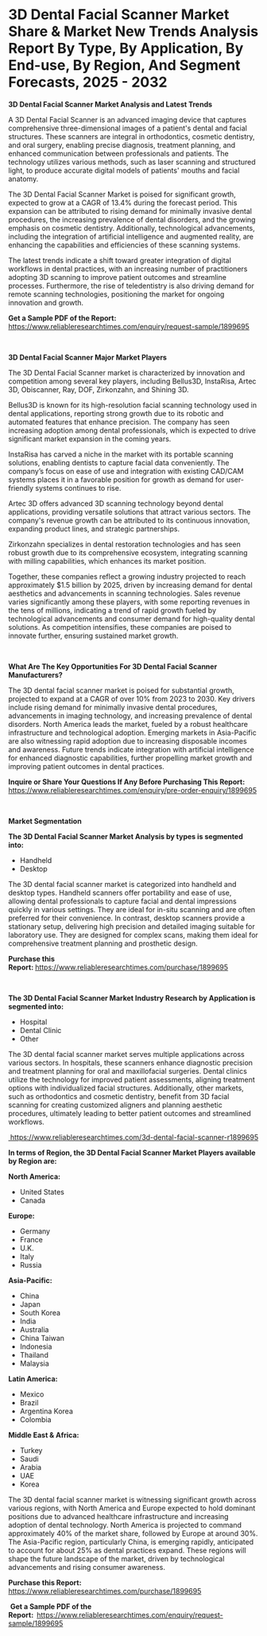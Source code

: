 <p><h1>3D Dental Facial Scanner Market Share & Market New Trends Analysis Report By Type, By Application, By End-use, By Region, And Segment Forecasts, 2025 - 2032</h1></p><p><strong>3D Dental Facial Scanner Market Analysis and Latest Trends</strong></p>
<p><p>A 3D Dental Facial Scanner is an advanced imaging device that captures comprehensive three-dimensional images of a patient's dental and facial structures. These scanners are integral in orthodontics, cosmetic dentistry, and oral surgery, enabling precise diagnosis, treatment planning, and enhanced communication between professionals and patients. The technology utilizes various methods, such as laser scanning and structured light, to produce accurate digital models of patients' mouths and facial anatomy.</p><p>The 3D Dental Facial Scanner Market is poised for significant growth, expected to grow at a CAGR of 13.4% during the forecast period. This expansion can be attributed to rising demand for minimally invasive dental procedures, the increasing prevalence of dental disorders, and the growing emphasis on cosmetic dentistry. Additionally, technological advancements, including the integration of artificial intelligence and augmented reality, are enhancing the capabilities and efficiencies of these scanning systems. </p><p>The latest trends indicate a shift toward greater integration of digital workflows in dental practices, with an increasing number of practitioners adopting 3D scanning to improve patient outcomes and streamline processes. Furthermore, the rise of teledentistry is also driving demand for remote scanning technologies, positioning the market for ongoing innovation and growth.</p></p>
<p><strong>Get a Sample PDF of the Report:&nbsp;</strong> <a href="https://www.reliableresearchtimes.com/enquiry/request-sample/1899695?utm_campaign=3025&utm_medium=2&utm_source=Github&utm_content=ia&utm_term=16042025&utm_id=3d-dental-facial-scanner">https://www.reliableresearchtimes.com/enquiry/request-sample/1899695</a></p>
<p>&nbsp;</p>
<p><strong>3D Dental Facial Scanner Major Market Players</strong></p>
<p><p>The 3D Dental Facial Scanner market is characterized by innovation and competition among several key players, including Bellus3D, InstaRisa, Artec 3D, Obiscanner, Ray, DOF, Zirkonzahn, and Shining 3D. </p><p>Bellus3D is known for its high-resolution facial scanning technology used in dental applications, reporting strong growth due to its robotic and automated features that enhance precision. The company has seen increasing adoption among dental professionals, which is expected to drive significant market expansion in the coming years.</p><p>InstaRisa has carved a niche in the market with its portable scanning solutions, enabling dentists to capture facial data conveniently. The company’s focus on ease of use and integration with existing CAD/CAM systems places it in a favorable position for growth as demand for user-friendly systems continues to rise.</p><p>Artec 3D offers advanced 3D scanning technology beyond dental applications, providing versatile solutions that attract various sectors. The company's revenue growth can be attributed to its continuous innovation, expanding product lines, and strategic partnerships.  </p><p>Zirkonzahn specializes in dental restoration technologies and has seen robust growth due to its comprehensive ecosystem, integrating scanning with milling capabilities, which enhances its market position. </p><p>Together, these companies reflect a growing industry projected to reach approximately $1.5 billion by 2025, driven by increasing demand for dental aesthetics and advancements in scanning technologies. Sales revenue varies significantly among these players, with some reporting revenues in the tens of millions, indicating a trend of rapid growth fueled by technological advancements and consumer demand for high-quality dental solutions. As competition intensifies, these companies are poised to innovate further, ensuring sustained market growth.</p></p>
<p>&nbsp;</p>
<p><strong>What Are The Key Opportunities For 3D Dental Facial Scanner Manufacturers?</strong></p>
<p><p>The 3D dental facial scanner market is poised for substantial growth, projected to expand at a CAGR of over 10% from 2023 to 2030. Key drivers include rising demand for minimally invasive dental procedures, advancements in imaging technology, and increasing prevalence of dental disorders. North America leads the market, fueled by a robust healthcare infrastructure and technological adoption. Emerging markets in Asia-Pacific are also witnessing rapid adoption due to increasing disposable incomes and awareness. Future trends indicate integration with artificial intelligence for enhanced diagnostic capabilities, further propelling market growth and improving patient outcomes in dental practices.</p></p>
<p><strong>Inquire or Share Your Questions If Any Before Purchasing This Report:</strong> <a href="https://www.reliableresearchtimes.com/enquiry/pre-order-enquiry/1899695?utm_campaign=3025&utm_medium=2&utm_source=Github&utm_content=ia&utm_term=16042025&utm_id=3d-dental-facial-scanner">https://www.reliableresearchtimes.com/enquiry/pre-order-enquiry/1899695</a></p>
<p>&nbsp;</p>
<p><strong>Market Segmentation</strong></p>
<p><strong>The 3D Dental Facial Scanner Market Analysis by types is segmented into:</strong></p>
<p><ul><li>Handheld</li><li>Desktop</li></ul></p>
<p><p>The 3D dental facial scanner market is categorized into handheld and desktop types. Handheld scanners offer portability and ease of use, allowing dental professionals to capture facial and dental impressions quickly in various settings. They are ideal for in-situ scanning and are often preferred for their convenience. In contrast, desktop scanners provide a stationary setup, delivering high precision and detailed imaging suitable for laboratory use. They are designed for complex scans, making them ideal for comprehensive treatment planning and prosthetic design.</p></p>
<p><strong>Purchase this Report:&nbsp;</strong><a href="https://www.reliableresearchtimes.com/purchase/1899695?utm_campaign=3025&utm_medium=2&utm_source=Github&utm_content=ia&utm_term=16042025&utm_id=3d-dental-facial-scanner">https://www.reliableresearchtimes.com/purchase/1899695</a></p>
<p>&nbsp;</p>
<p><strong>The 3D Dental Facial Scanner Market Industry Research by Application is segmented into:</strong></p>
<p><ul><li>Hospital</li><li>Dental Clinic</li><li>Other</li></ul></p>
<p><p>The 3D dental facial scanner market serves multiple applications across various sectors. In hospitals, these scanners enhance diagnostic precision and treatment planning for oral and maxillofacial surgeries. Dental clinics utilize the technology for improved patient assessments, aligning treatment options with individualized facial structures. Additionally, other markets, such as orthodontics and cosmetic dentistry, benefit from 3D facial scanning for creating customized aligners and planning aesthetic procedures, ultimately leading to better patient outcomes and streamlined workflows.</p></p>
<p><a href="https://www.reliableresearchtimes.com/3d-dental-facial-scanner-r1899695?utm_campaign=3025&utm_medium=2&utm_source=Github&utm_content=ia&utm_term=16042025&utm_id=3d-dental-facial-scanner">&nbsp;https://www.reliableresearchtimes.com/3d-dental-facial-scanner-r1899695</a></p>
<p><strong>In terms of Region, the 3D Dental Facial Scanner Market Players available by Region are:</strong></p>
<p>
    <p> <strong> North America: </strong>
        <ul>
            <li>United States</li>
            <li>Canada</li>
        </ul>
        </p> 
    <p> <strong> Europe: </strong>
        <ul>
            <li>Germany</li>
            <li>France</li>
            <li>U.K.</li>
            <li>Italy</li>
            <li>Russia</li>
        </ul>
        </p> 
    <p> <strong> Asia-Pacific: </strong>
        <ul>
            <li>China</li>
            <li>Japan</li>
            <li>South Korea</li>
            <li>India</li>
            <li>Australia</li>
            <li>China Taiwan</li>
            <li>Indonesia</li>
            <li>Thailand</li>
            <li>Malaysia</li>
        </ul>
        </p> 
    <p> <strong> Latin America: </strong>
        <ul>
            <li>Mexico</li>
            <li>Brazil</li>
            <li>Argentina Korea</li>
            <li>Colombia</li>
        </ul>
        </p> 
    <p> <strong> Middle East & Africa: </strong>
        <ul>
            <li>Turkey</li>
            <li>Saudi</li>
            <li>Arabia</li>
            <li>UAE</li>
            <li>Korea</li>
        </ul>
    </p>
    </p>
<p><p>The 3D dental facial scanner market is witnessing significant growth across various regions, with North America and Europe expected to hold dominant positions due to advanced healthcare infrastructure and increasing adoption of dental technology. North America is projected to command approximately 40% of the market share, followed by Europe at around 30%. The Asia-Pacific region, particularly China, is emerging rapidly, anticipated to account for about 25% as dental practices expand. These regions will shape the future landscape of the market, driven by technological advancements and rising consumer awareness.</p></p>
<p><strong>Purchase this Report: </strong><a href="https://www.reliableresearchtimes.com/purchase/1899695?utm_campaign=3025&utm_medium=2&utm_source=Github&utm_content=ia&utm_term=16042025&utm_id=3d-dental-facial-scanner">https://www.reliableresearchtimes.com/purchase/1899695</a></p>
<p>&nbsp;<strong>Get a Sample PDF of the Report:&nbsp;&nbsp;</strong><a href="https://www.reliableresearchtimes.com/enquiry/request-sample/1899695?utm_campaign=3025&utm_medium=2&utm_source=Github&utm_content=ia&utm_term=16042025&utm_id=3d-dental-facial-scanner">https://www.reliableresearchtimes.com/enquiry/request-sample/1899695</a></p>
<p><strong></strong></p>
<p><p></p><p></p><p></p></p>